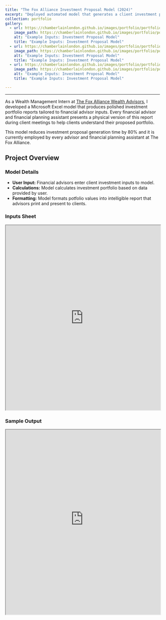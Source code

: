 ```yaml
---
title: "The Fox Alliance Investment Proposal Model (2024)"
excerpt: "Deployed automated model that generates a client investment portfolio based on financial advisor input"
collection: portfolio
gallery:
  - url: https://chamberlainlondon.github.io/images/portfolio/portfolio-4/IPA1.png
    image_path: https://chamberlainlondon.github.io/images/portfolio/portfolio-4/IPA1.png
    alt: "Example Inputs: Investment Proposal Model"
    title: "Example Inputs: Investment Proposal Model"
  - url: https://chamberlainlondon.github.io/images/portfolio/portfolio-4/IPA2.png
    image_path: https://chamberlainlondon.github.io/images/portfolio/portfolio-4/IPA2.png
    alt: "Example Inputs: Investment Proposal Model"
    title: "Example Inputs: Investment Proposal Model"
  - url: https://chamberlainlondon.github.io/images/portfolio/portfolio-4/IPA3.png
    image_path: https://chamberlainlondon.github.io/images/portfolio/portfolio-4/IPA3.png
    alt: "Example Inputs: Investment Proposal Model"
    title: "Example Inputs: Investment Proposal Model"

---
```

------


As a Wealth Management Intern at [The Fox Alliance Wealth Advisors](https://www.foxalliancewealth.com), I developed a Microsoft Excel model that produces polished investment portfolio reports tailored to financial advisor inputs. Every financial advisor and financial planning assistant presents a physical version of this report during client meetings to help clients understand their proposed portfolio.

This model reduces investment proposal generation time by 80% and it is currently employed by every advisor and financial planning assistant at The Fox Alliance.

## Project Overview

### Model Details

- **User Input:** Financial advisors enter client investment inputs to model.
- **Calculations:** Model calculates investment portfolio based on data provided by user.
- **Formatting:** Model formats potfolio values into intelligible report that advisors print and present to clients.

### Inputs Sheet

<iframe
    src="https://utexas-my.sharepoint.com/:x:/g/personal/lcc2763_my_utexas_edu/EXE_H4_6Vh1PlXK3rgyVJJoBEaiAKOYxoPCgAh1FT1Vx9g?e=fHRv6G&action=embedview&wdbipreview=true&wdHideSheetTabs=true&wdAllowInteractivity=True& Item=PivotTable1& ActiveCell=B4&wdHideGridlines=True &wdHideHeaders=True& wdDownloadButton=True"
    width="100%"
    height="600px"
></iframe>

### Sample Output

<iframe
      src="https://chamberlainlondon.github.io/images/portfolio/portfolio-4/Doe_Investment_Proposal.pdf"
      width="100%"
      height="600px"
></iframe>
